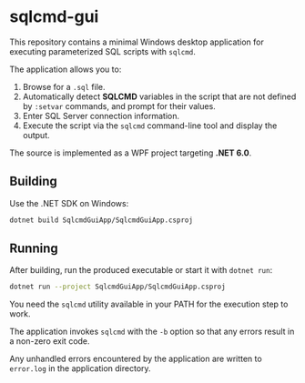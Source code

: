 # sqlcmd-gui

This repository contains a minimal Windows desktop application for executing parameterized SQL scripts with `sqlcmd`.

The application allows you to:

1. Browse for a `.sql` file.
2. Automatically detect **SQLCMD** variables in the script that are not defined by `:setvar` commands, and prompt for their values.
3. Enter SQL Server connection information.
4. Execute the script via the `sqlcmd` command-line tool and display the output.

The source is implemented as a WPF project targeting **.NET 6.0**.

## Building

Use the .NET SDK on Windows:

```bash
dotnet build SqlcmdGuiApp/SqlcmdGuiApp.csproj
```

## Running

After building, run the produced executable or start it with `dotnet run`:

```bash
dotnet run --project SqlcmdGuiApp/SqlcmdGuiApp.csproj
```

You need the `sqlcmd` utility available in your PATH for the execution step to work.

The application invokes `sqlcmd` with the `-b` option so that any errors result
in a non-zero exit code.

Any unhandled errors encountered by the application are written to `error.log` in the application directory.
